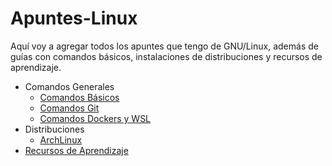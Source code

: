 # Apuntes-Linux

Aquí voy a agregar todos los apuntes que tengo de GNU/Linux, además de guías con comandos básicos, instalaciones de distribuciones y recursos de aprendizaje.

- Comandos Generales
	- [Comandos Básicos](./Comandos%20Generales/Comandos%20B%C3%A1sicos.md)
	- [Comandos Git](./Comandos%20Generales/Comandos%20Git.md)
	- [Comandos Dockers y WSL](./Comandos%20Generales/Comandos%20Dockers%20y%20WSL.md)
- Distribuciones
	- [ArchLinux](./Distribuciones/ArchLinux/ArchLinux.md)
- [Recursos de Aprendizaje](./Recursos/Recursos%20de%20Aprendizaje.md)




